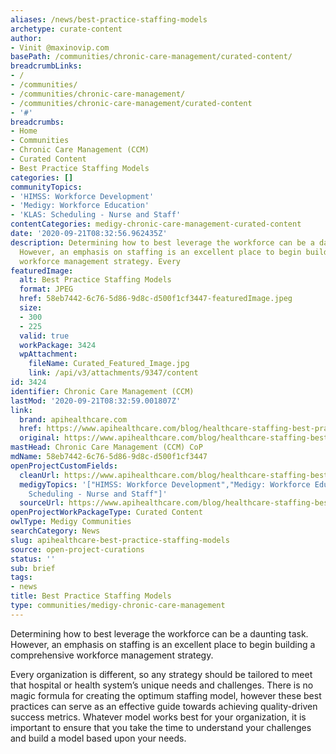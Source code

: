 ```yaml
---
aliases: /news/best-practice-staffing-models
archetype: curate-content
author:
- Vinit @maxinovip.com
basePath: /communities/chronic-care-management/curated-content/
breadcrumbLinks:
- /
- /communities/
- /communities/chronic-care-management/
- /communities/chronic-care-management/curated-content
- '#'
breadcrumbs:
- Home
- Communities
- Chronic Care Management (CCM)
- Curated Content
- Best Practice Staffing Models
categories: []
communityTopics:
- 'HIMSS: Workforce Development'
- 'Medigy: Workforce Education'
- 'KLAS: Scheduling - Nurse and Staff'
contentCategories: medigy-chronic-care-management-curated-content
date: '2020-09-21T08:32:56.962435Z'
description: Determining how to best leverage the workforce can be a daunting task.
  However, an emphasis on staffing is an excellent place to begin building a comprehensive
  workforce management strategy. Every
featuredImage:
  alt: Best Practice Staffing Models
  format: JPEG
  href: 58eb7442-6c76-5d86-9d8c-d500f1cf3447-featuredImage.jpeg
  size:
  - 300
  - 225
  valid: true
  workPackage: 3424
  wpAttachment:
    fileName: Curated_Featured_Image.jpg
    link: /api/v3/attachments/9347/content
id: 3424
identifier: Chronic Care Management (CCM)
lastMod: '2020-09-21T08:32:59.001807Z'
link:
  brand: apihealthcare.com
  href: https://www.apihealthcare.com/blog/healthcare-staffing-best-practices/best-practice-staffing-models
  original: https://www.apihealthcare.com/blog/healthcare-staffing-best-practices/best-practice-staffing-models
mastHead: Chronic Care Management (CCM) CoP
mdName: 58eb7442-6c76-5d86-9d8c-d500f1cf3447
openProjectCustomFields:
  cleanUrl: https://www.apihealthcare.com/blog/healthcare-staffing-best-practices/best-practice-staffing-models
  medigyTopics: '["HIMSS: Workforce Development","Medigy: Workforce Education","KLAS:
    Scheduling - Nurse and Staff"]'
  sourceUrl: https://www.apihealthcare.com/blog/healthcare-staffing-best-practices/best-practice-staffing-models
openProjectWorkPackageType: Curated Content
owlType: Medigy Communities
searchCategory: News
slug: apihealthcare-best-practice-staffing-models
source: open-project-curations
status: ''
sub: brief
tags:
- news
title: Best Practice Staffing Models
type: communities/medigy-chronic-care-management
---
```


<p>Determining how to best leverage the workforce can be a daunting task. However, an emphasis on staffing is an excellent place to begin building a comprehensive workforce management strategy.&nbsp;</p><p>Every organization is different, so any strategy should be tailored to meet that hospital or health system’s unique needs and challenges. There is no magic formula for creating the optimum staffing model, however these best practices can serve as an effective guide towards achieving quality-driven success metrics. Whatever model works best for your organization, it is important to ensure that you take the time to understand your challenges and build a model based upon your needs.</p>